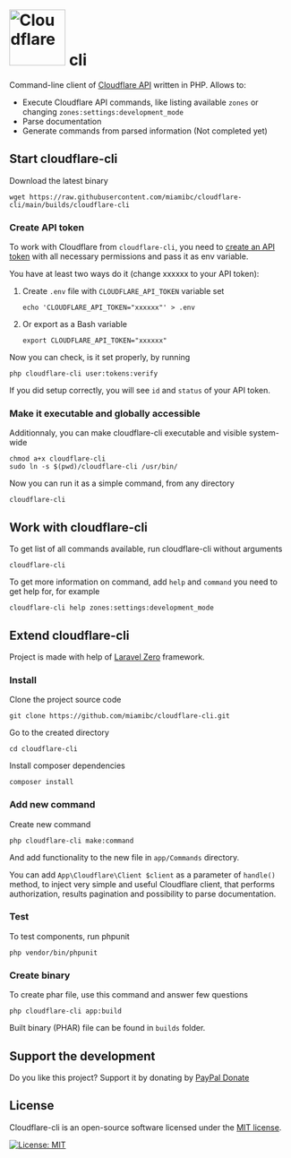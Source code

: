 <h1>
    <img title="Cloudflare" alt="Cloudflare" height="100" src="https://www.cloudflare.com/img/logo-cloudflare-dark.svg"/> cli
</h1>

Command-line client of [Cloudflare API](https://api.cloudflare.com/) written in PHP. Allows to:
- Execute Cloudflare API commands, like listing available `zones` or changing `zones:settings:development_mode`
- Parse documentation 
- Generate commands from parsed information (Not completed yet)

## Start cloudflare-cli

Download the latest binary 
```
wget https://raw.githubusercontent.com/miamibc/cloudflare-cli/main/builds/cloudflare-cli
```

### Create API token

To work with Cloudflare from `cloudflare-cli`, you need to [create an API token](https://developers.cloudflare.com/api/tokens/create) with all necessary permissions and pass it as env variable. 

You have at least two ways do it (change xxxxxx to your API token):

1. Create `.env` file with `CLOUDFLARE_API_TOKEN` variable set
    ```
    echo 'CLOUDFLARE_API_TOKEN="xxxxxx"' > .env
    ```

2. Or export as a Bash variable
    
    ```
    export CLOUDFLARE_API_TOKEN="xxxxxx"
    ```

Now you can check, is it set properly, by running
```
php cloudflare-cli user:tokens:verify
```

If you did setup correctly, you will see `id` and `status` of your API token.

### Make it executable and globally accessible

Additionnaly, you can make cloudflare-cli executable and visible system-wide
```
chmod a+x cloudflare-cli
sudo ln -s $(pwd)/cloudflare-cli /usr/bin/
```

Now you can run it as a simple command, from any directory

```
cloudflare-cli
```

## Work with cloudflare-cli

To get list of all commands available, run cloudflare-cli without arguments

```
cloudflare-cli
```

To get more information on command, add `help` and `command` you need to get help for, for example

```
cloudflare-cli help zones:settings:development_mode
```

## Extend cloudflare-cli

Project is made with help of [Laravel Zero](https://laravel-zero.com/) framework.

### Install

Clone the project source code

```
git clone https://github.com/miamibc/cloudflare-cli.git
```

Go to the created directory

```
cd cloudflare-cli
```

Install composer dependencies

```
composer install
```

### Add new command

Create new command
```
php cloudflare-cli make:command
```

And add functionality to the new file in `app/Commands` directory.

You can add `App\Cloudflare\Client $client` as a parameter of `handle()` method, to inject very simple and useful Cloudflare client, that performs authorization, results pagination and possibility to parse documentation.

### Test

To test components, run phpunit
```
php vendor/bin/phpunit
```

### Create binary

To create phar file, use this command and answer few questions
```
php cloudflare-cli app:build
```

Built binary (PHAR) file can be found in `builds` folder.


## Support the development

Do you like this project? Support it by donating by [PayPal Donate](https://www.paypal.com/donate?hosted_button_id=VWYANQXDSRRG4)

## License

Cloudflare-cli is an open-source software licensed under the [MIT license](https://github.com/miamibc/cloudflare-cli/blob/main/LICENSE.md).

[![License: MIT](https://img.shields.io/badge/License-MIT-yellow.svg)](https://github.com/miamibc/cloudflare-cli/blob/main/LICENSE.md)
